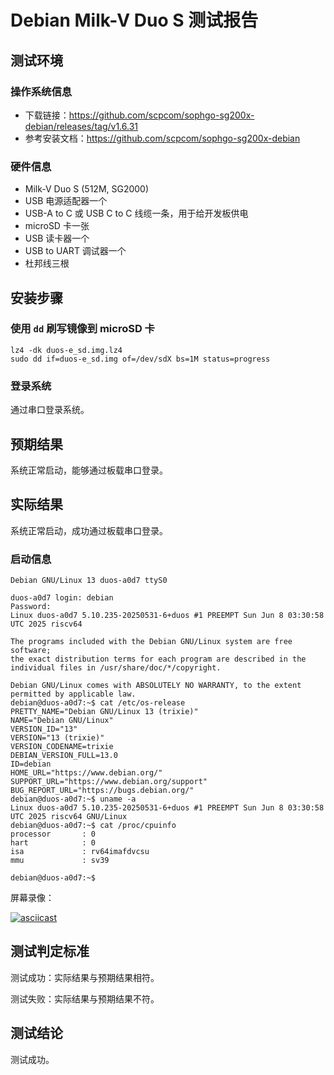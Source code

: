 # Debian Milk-V Duo S 测试报告

## 测试环境

### 操作系统信息

- 下载链接：https://github.com/scpcom/sophgo-sg200x-debian/releases/tag/v1.6.31
- 参考安装文档：https://github.com/scpcom/sophgo-sg200x-debian

### 硬件信息

- Milk-V Duo S (512M, SG2000)
- USB 电源适配器一个
- USB-A to C 或 USB C to C 线缆一条，用于给开发板供电
- microSD 卡一张
- USB 读卡器一个
- USB to UART 调试器一个
- 杜邦线三根

## 安装步骤

### 使用 `dd` 刷写镜像到 microSD 卡

```shell
lz4 -dk duos-e_sd.img.lz4
sudo dd if=duos-e_sd.img of=/dev/sdX bs=1M status=progress
```

### 登录系统

通过串口登录系统。

## 预期结果

系统正常启动，能够通过板载串口登录。

## 实际结果

系统正常启动，成功通过板载串口登录。

### 启动信息

```log
Debian GNU/Linux 13 duos-a0d7 ttyS0

duos-a0d7 login: debian
Password:
Linux duos-a0d7 5.10.235-20250531-6+duos #1 PREEMPT Sun Jun 8 03:30:58 UTC 2025 riscv64

The programs included with the Debian GNU/Linux system are free software;
the exact distribution terms for each program are described in the
individual files in /usr/share/doc/*/copyright.

Debian GNU/Linux comes with ABSOLUTELY NO WARRANTY, to the extent
permitted by applicable law.
debian@duos-a0d7:~$ cat /etc/os-release
PRETTY_NAME="Debian GNU/Linux 13 (trixie)"
NAME="Debian GNU/Linux"
VERSION_ID="13"
VERSION="13 (trixie)"
VERSION_CODENAME=trixie
DEBIAN_VERSION_FULL=13.0
ID=debian
HOME_URL="https://www.debian.org/"
SUPPORT_URL="https://www.debian.org/support"
BUG_REPORT_URL="https://bugs.debian.org/"
debian@duos-a0d7:~$ uname -a
Linux duos-a0d7 5.10.235-20250531-6+duos #1 PREEMPT Sun Jun 8 03:30:58 UTC 2025 riscv64 GNU/Linux
debian@duos-a0d7:~$ cat /proc/cpuinfo
processor       : 0
hart            : 0
isa             : rv64imafdvcsu
mmu             : sv39

debian@duos-a0d7:~$
```

屏幕录像：

[![asciicast](https://asciinema.org/a/f2rfBYYV0SuSLxsjZSJ8VHNLV.svg)](https://asciinema.org/a/f2rfBYYV0SuSLxsjZSJ8VHNLV)

## 测试判定标准

测试成功：实际结果与预期结果相符。

测试失败：实际结果与预期结果不符。

## 测试结论

测试成功。
